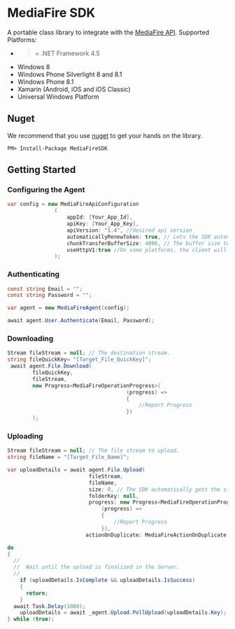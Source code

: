 # MediaFire SDK

A portable class library to integrate with the [MediaFire API](http://www.mediafire.com/developers/core_api/1.4/getting_started/).
Supported Platforms:

- >= .NET Framework 4.5
- Windows 8
- Windows Phone Silverlight 8 and 8.1
- Windows Phone 8.1
- Xamarin (Android, iOS and iOS Classic)
- Universal Windows Platform 

## Nuget
We recommend that you use [nuget](nuget.org) to get your hands on the library.

    PM> Install-Package MediaFireSDK

## Getting Started

### Configuring the Agent
```c#
var config = new MediaFireApiConfiguration
               (
                   appId: [Your_App_Id],
                   apiKey: [Your_App_Key],
                   apiVersion: "1.4", //desired api version
                   automaticallyRenewToken: true, // Lets the SDK automatically renew the session token.
                   chunkTransferBufferSize: 4096, // The buffer size to be used on Download and Upload operations.
                   useHttpV1:true //On some platforms, the client will throw the error "The server committed a protocol violation. Section=ResponseStatusLine". In that cases set this property to true. 
               );
```

### Authenticating
```c#
const string Email = "";
const string Password = "";

var agent = new MediaFireAgent(config);

await agent.User.Authenticate(Email, Password);


```

### Downloading
```c#
Stream fileStream = null; // The destination stream.
string fileQuickKey= "[Target_File_QuickKey]";
 await agent.File.Download(
		fileQuickKey, 
		fileStream, 
		new Progress<MediaFireOperationProgress>(
									  (progress) =>
									  {
										  //Report Progress
									  })
		);

```

### Uploading
```c#
Stream fileStream = null; // The file stream to upload.
string fileName = "[Target_File_Name]";

var uploadDetails = await agent.File.Upload(
						  fileStream,
						  fileName,
						  size: 0, // The SDK automatically gets the size of the fileStream 
						  folderKey: null,
						  progress: new Progress<MediaFireOperationProgress>(
							  (progress) =>
							  {
								  //Report Progress
							  }),
						 actionOnDuplicate: MediaFireActionOnDuplicate.Replace);

do
{ 
  //
  //  Wait until the upload is finalized in the Server.
  //
	if (uploadDetails.IsComplete && uploadDetails.IsSuccess)
	{
	  return;
	}
  await Task.Delay(1000);
	uploadDetails = await _agent.Upload.PollUpload(uploadDetails.Key);
} while (true);
```
